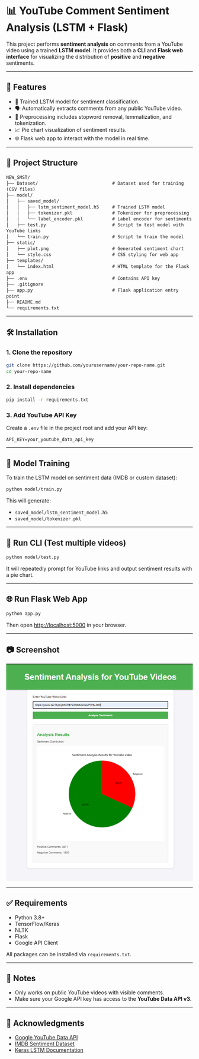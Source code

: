 # 📊 YouTube Comment Sentiment Analysis (LSTM + Flask)

This project performs **sentiment analysis** on comments from a YouTube video using a trained **LSTM model**. It provides both a **CLI** and **Flask web interface** for visualizing the distribution of **positive** and **negative** sentiments.

---

## 🚀 Features

- 🧠 Trained LSTM model for sentiment classification.
- 🗣️ Automatically extracts comments from any public YouTube video.
- 🧹 Preprocessing includes stopword removal, lemmatization, and tokenization.
- 📈 Pie chart visualization of sentiment results.
- 🌐 Flask web app to interact with the model in real time.

---

## 📁 Project Structure

```
NEW_SMST/
├── Dataset/                            # Dataset used for training (CSV files)
├── model/
│   ├── saved_model/
│   │   ├── lstm_sentiment_model.h5     # Trained LSTM model
│   │   ├── tokenizer.pkl               # Tokenizer for preprocessing
│   │   └── label_encoder.pkl           # Label encoder for sentiments
│   ├── test.py                         # Script to test model with YouTube links
│   └── train.py                        # Script to train the model
├── static/
│   ├── plot.png                        # Generated sentiment chart
│   └── style.css                       # CSS styling for web app
├── templates/
│   └── index.html                      # HTML template for the Flask app
├── .env                                # Contains API key
├── .gitignore
├── app.py                              # Flask application entry point
├── README.md
└── requirements.txt
```

---

## 🛠️ Installation

### 1. Clone the repository

```bash
git clone https://github.com/yourusername/your-repo-name.git
cd your-repo-name
```

### 2. Install dependencies

```bash
pip install -r requirements.txt
```

### 3. Add YouTube API Key

Create a `.env` file in the project root and add your API key:

```
API_KEY=your_youtube_data_api_key
```

---

## 🧠 Model Training

To train the LSTM model on sentiment data (IMDB or custom dataset):

```bash
python model/train.py
```

This will generate:

- `saved_model/lstm_sentiment_model.h5`
- `saved_model/tokenizer.pkl`

---

## 🧪 Run CLI (Test multiple videos)

```bash
python model/test.py
```

It will repeatedly prompt for YouTube links and output sentiment results with a pie chart.

---

## 🌐 Run Flask Web App

```bash
python app.py
```

Then open [http://localhost:5000](http://localhost:5000) in your browser.

---

## 📷 Screenshot

![Sentiment Pie Chart](static/project.png)


---

## ✅ Requirements

- Python 3.8+
- TensorFlow/Keras
- NLTK
- Flask
- Google API Client

All packages can be installed via `requirements.txt`.

---

## 📌 Notes

- Only works on public YouTube videos with visible comments.
- Make sure your Google API key has access to the **YouTube Data API v3**.

---

## 🙌 Acknowledgments

- [Google YouTube Data API](https://developers.google.com/youtube/v3)
- [IMDB Sentiment Dataset](https://ai.stanford.edu/~amaas/data/sentiment/)
- [Keras LSTM Documentation](https://keras.io/api/layers/recurrent_layers/lstm/)

